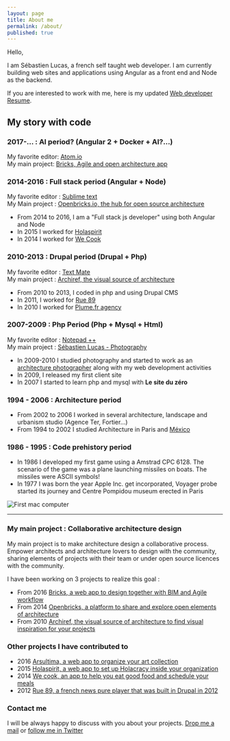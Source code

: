 ```yaml
---
layout: page
title: About me
permalink: /about/
published: true
---
```


Hello, 

I am Sébastien Lucas, a french self taught web developer. 
I am currently building web sites and applications using Angular as a front end and Node as the backend.

If you are interested to work with me, here is my updated [Web developer Resume](http://bit.ly/slucas-web).

## My story with code

### 2017-... : AI period? (Angular 2 + Docker + AI?...)

My favorite  editor: [Atom.io](https://atom.io/)    
My main project: [Bricks, Agile and open architecture app](http://www.bricksapp.io)

### 2014-2016 : Full stack period (Angular + Node)

My favorite editor : [Sublime text](https://www.sublimetext.com/)   
My Main project : [Openbricks.io, the hub for open source architecture](www.openbricks.io)

* From 2014 to 2016, I am a "Full stack js developer" using both Angular and Node
* In 2015 I worked for [Holaspirit](https://www.holaspirit.com)
* In 2014 I worked for [We Cook ](https://www.wecook.fr)

### 2010-2013 : Drupal period (Drupal + Php)

My favorite editor : [Text Mate](https://macromates.com/)   
My main project : [Archiref, the visual source of architecture](www.archiref.com)

* From 2010 to 2013, I coded in php and using Drupal CMS
* In 2011, I worked for [Rue 89](http://rue89.nouvelobs.com)
* In 2010 I worked for [Plume.fr agency](http://plume.fr)

### 2007-2009 : Php Period (Php + Mysql + Html)

My favorite editor : [Notepad ++](https://notepad-plus-plus.org/)   
My main project : [Sébastien Lucas - Photography](www.sebastienlucas.com)

* In 2009-2010 I studied photography and started to work as an [architecture photographer](http://www.sebastienlucas.com) along with my web development activities
* In 2009, I released my first client site
* In 2007 I started to learn php and mysql with **Le site du zéro**

### 1994 - 2006 : Architecture period

* From 2002 to 2006 I worked in several architecture, landscape and urbanism studio (Agence Ter, Fortier...)
* From 1994 to 2002 I studied Architecture in Paris and [México](http://mexico.sebastienlucas.com)

### 1986 - 1995 : Code prehistory period

* In 1986 I developed my first game using a Amstrad CPC 6128. The scenario of the game was a plane launching missiles on boats. The missiles were ASCII symbols!
* In 1977 I was born the year Apple Inc. get incorporated, Voyager probe started its journey and Centre Pompidou museum erected in Paris

![First mac computer]({{site.baseurl}}/images/mac.jpg)

***

### My main project : Collaborative architecture design

My main project is to make architecture design a collaborative process. 
Empower architects and architecture lovers to design with the community, sharing elements of projects with their team or under open source licences with the community. 

I have been working on 3 projects to realize this goal : 
* From 2016 [Bricks, a web app to design together with BIM and Agile workflow](http://bricksapp.io)
* From 2014 [Openbricks, a platform to share and explore open elements of architecture](http://www.openbricks.io)
* From 2010 [Archiref, the visual source of architecture to find visual inspiration for your projects](http://www.archiref.com)


### Other projects I have contributed to 

* 2016 [Arsultima, a web app to organize your art collection](http://www.arsultima.com/)
* 2015 [Holaspirit, a web app to set up Holacracy inside your organization](https://www.holaspirit.com/)
* 2014 [We cook, an app to help you eat good  food and schedule your meals](http://www.wecook.fr)
* 2012 [Rue 89, a french news pure player that was built in Drupal in 2012](http://www.rue89.com)

### Contact me

I will be always happy to discuss with you about your projects. 
[Drop me a mail](mailto:lucas.sebastien@gmail.com) or [follow me in Twitter](https://twitter.com/sebastien_lucas)

